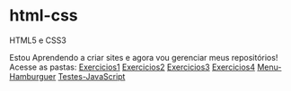 # html-css
 HTML5 e CSS3

Estou Aprendendo a criar sites e agora vou gerenciar meus repositórios!
Acesse as pastas:
[Exercicios1](modulos/Exercícios1/)
[Exercicios2](modulos/Exercícios2/)
[Exercicios3](modulos/Exercícios3/)
[Exercicios4](modulos/Exercícios4/)
[Menu-Hamburguer](Siteteste/Menu%20Hamburger1/)
[Testes-JavaScript](Siteteste/testes/)